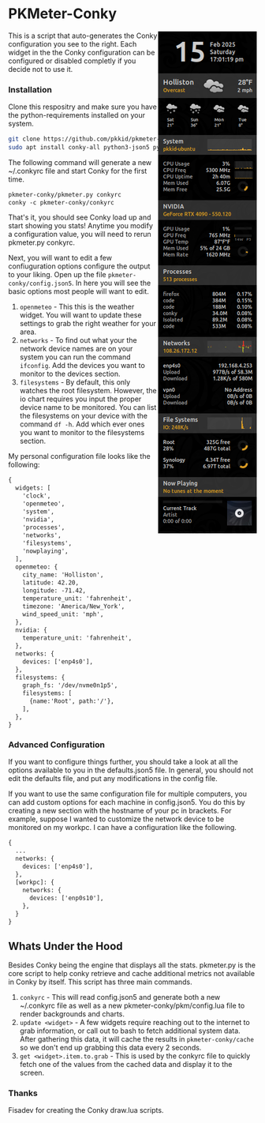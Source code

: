 # PKMeter-Conky
<img align="right" src="preview.png">
This is a script that auto-generates the Conky configuration you see to the
right. Each widget in the the Conky configuration can be configured or disabled
completly if you decide not to use it.

### Installation
Clone this respositry and make sure you have the python-requirements installed
on your system.
```bash
git clone https://github.com/pkkid/pkmeter-conky.git
sudo apt install conky-all python3-json5 python3-dbus
```

The following command will generate a new ~/.conkyrc file and start Conky for
the first time.
```
pkmeter-conky/pkmeter.py conkyrc
conky -c pkmeter-conky/conkyrc
```
That's it, you should see Conky load up and start showing you stats! Anytime you
modify a configuration value, you will need to rerun pkmeter.py conkyrc.

Next, you will want to edit a few confiuguration options configure the output to your liking.
Open up the file `pkmeter-conky/config.json5`. In here you will see the basic
options most people will want to edit.

1. `openmeteo` - This this is the weather widget. You will want to update these
   settings to grab the right weather for your area.
2. `networks` - To find out what your the network device names are on your system
   you can run the command `ifconfig`. Add the devices you want to monitor to
   the devices section.
3. `filesystems` - By default, this only watches the root filesystem. However,
   the io chart requires you input the proper device name to be monitored. You
   can list the filesystems on your device with the command `df -h`. Add which
   ever ones you want to monitor to the filesystems section.

My personal configuration file looks like the following:
```json5
{
  widgets: [
    'clock',
    'openmeteo',
    'system',
    'nvidia',
    'processes',
    'networks',
    'filesystems',
    'nowplaying',
  ],
  openmeteo: {
    city_name: 'Holliston',
    latitude: 42.20,
    longitude: -71.42,
    temperature_unit: 'fahrenheit',
    timezone: 'America/New_York',
    wind_speed_unit: 'mph',
  },
  nvidia: {
    temperature_unit: 'fahrenheit',
  },
  networks: {
    devices: ['enp4s0'],
  },
  filesystems: {
    graph_fs: '/dev/nvme0n1p5',
    filesystems: [
      {name:'Root', path:'/'},
    ],                 
  },
}
```


### Advanced Configuration

If you want to configure things further, you should take a look at all the options
available to you in the defaults.json5 file. In general, you should not edit the
defaults file, and put any modifications in the config file.

If you want to use the same configuration file for multiple computers, you can
add custom options for each machine in config.json5. You do this by creating a
new section with the hostname of your pc in brackets. For example, suppose I wanted
to customize the network device to be monitored on my workpc. I can have a
configuration like the following.
```json5
{
  ...
  networks: {
    devices: ['enp4s0'],
  },
  [workpc]: {
    networks: {
      devices: ['enp0s10'],
    },
  }
}
```

## Whats Under the Hood
Besides Conky being the engine that displays all the stats. pkmeter.py is the
core script to help conky retrieve and cache additional metrics not available
in Conky by itself. This script has three main commands.

1. `conkyrc` - This will read config.json5 and generate both a new ~/.conkyrc
   file as well as a new pkmeter-conky/pkm/config.lua file to render backgrounds
   and charts.
2. `update <widget>` - A few widgets require reaching out to the internet to
   grab information, or call out to bash to fetch additional system data. After
   gathering this data, it will cache the results in `pkmeter-conky/cache` so
   we don't end up grabbing this data every 2 seconds.
3. `get <widget>.item.to.grab` - This is used by the conkyrc file to quickly
   fetch one of the values from the cached data and display it to the screen.


### Thanks
Fisadev for creating the Conky draw.lua scripts.
